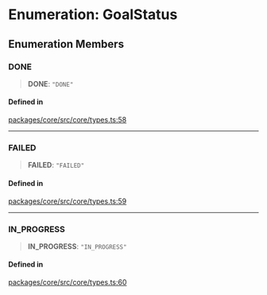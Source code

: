# Enumeration: GoalStatus

## Enumeration Members

### DONE

> **DONE**: `"DONE"`

#### Defined in

[packages/core/src/core/types.ts:58](https://github.com/ai16z/eliza/blob/main/packages/core/src/core/types.ts#L58)

***

### FAILED

> **FAILED**: `"FAILED"`

#### Defined in

[packages/core/src/core/types.ts:59](https://github.com/ai16z/eliza/blob/main/packages/core/src/core/types.ts#L59)

***

### IN\_PROGRESS

> **IN\_PROGRESS**: `"IN_PROGRESS"`

#### Defined in

[packages/core/src/core/types.ts:60](https://github.com/ai16z/eliza/blob/main/packages/core/src/core/types.ts#L60)
